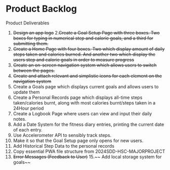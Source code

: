 # Product Backlog
Product Deliverables
1. ~~Design an app logo~~
2.~~Create a Goal Setup Page with three boxes. Two boxes for typing in numerical step and calorie goals, and a third for submitting them.~~ 
3. ~~Create a Home Page with four boxes. Two which display amount of daily steps taken and calories burned. And another two which display the users step and calorie goals in order to measure progress~~
4. ~~Create an on-screen navigation system which allows users to switch between the pages.~~
5. ~~Create and attach relevant and simplistic icons for each element on the navigation system~~
6. Create a Goals page which displays current goals and allows users to update them
7. Create a Personal Records page which displays all-time steps taken/calories burnt, along with most calories burnt/steps taken in a 24Hour period
8. Create a Logbook Page where users can view and input their daily notes. 
9. Add a Date System for the fitness diary entries, printing the current date of each entry.
10. Use Accelerometer API to sensibly track steps.
11. Make it so that the Goal Setup page only opens for new users.
12. Add Historical Step Data to the personal records 
13. Copy essential PWA file structure from 2024SDD-HSC-MAJORPROJECT
14. ~~Error Messages (Feedback to User)~~
15.~~ Add local storage system for goals~~

